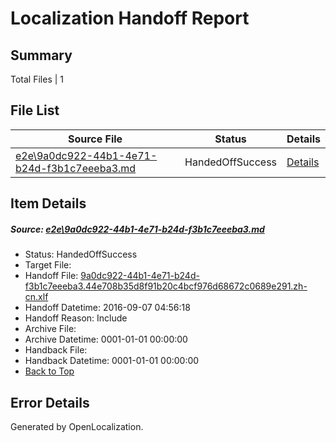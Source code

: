 # <a name='report-top'></a> Localization Handoff Report

## Summary
 Total Files | 1

## File List
 Source File | Status | Details 
 ----------- | ------ | ------- 
 [e2e\9a0dc922-44b1-4e71-b24d-f3b1c7eeeba3.md](https://github.com/OpenLocalizationTestOrg/ol-test0/blob/9d126f93cb3233ed1c59a7c9bf41e229a2f66da1/e2e/9a0dc922-44b1-4e71-b24d-f3b1c7eeeba3.md) | HandedOffSuccess | [Details](#f735b53bfb843c7cf736ec62ec584e4e6ec919f56)

## Item Details
##### <a name='f735b53bfb843c7cf736ec62ec584e4e6ec919f56'></a> Source: [e2e\9a0dc922-44b1-4e71-b24d-f3b1c7eeeba3.md](https://github.com/OpenLocalizationTestOrg/ol-test0/blob/9d126f93cb3233ed1c59a7c9bf41e229a2f66da1/e2e/9a0dc922-44b1-4e71-b24d-f3b1c7eeeba3.md)
* Status: HandedOffSuccess
* Target File: 
* Handoff File: [9a0dc922-44b1-4e71-b24d-f3b1c7eeeba3.44e708b35d8f91b20c4bcf976d68672c0689e291.zh-cn.xlf](https://github.com/OpenLocalizationTestOrg/ol-test0-handoff/blob/e15558cebbcf51d9a6f191a91a6e809ce4d6499a/ol-handoff/OpenLocalizationTestOrg/ol-test0-zhcn/ci/ht/9a0dc922-44b1-4e71-b24d-f3b1c7eeeba3.44e708b35d8f91b20c4bcf976d68672c0689e291.zh-cn.xlf)
* Handoff Datetime: 2016-09-07 04:56:18
* Handoff Reason: Include
* Archive File: 
* Archive Datetime: 0001-01-01 00:00:00
* Handback File: 
* Handback Datetime: 0001-01-01 00:00:00
* [Back to Top](#report-top)


## Error Details

Generated by OpenLocalization.
